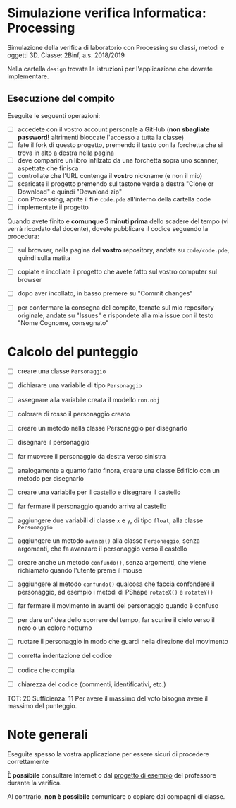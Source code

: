# Simulazione verifica Informatica: Processing
Simulazione della verifica di laboratorio con Processing su classi, metodi e oggetti 3D.
Classe: 2Binf, a.s. 2018/2019

Nella cartella `design` trovate le istruzioni per l'applicazione che dovrete implementare.

## Esecuzione del compito
Eseguite le seguenti operazioni:

- [ ] accedete con il vostro account personale a GitHub (**non sbagliate password!** altrimenti bloccate l'accesso a tutta la classe)
- [ ] fate il fork di questo progetto, premendo il tasto con la forchetta che si trova in alto a destra nella pagina
- [ ] deve comparire un libro infilzato da una forchetta sopra uno scanner, aspettate che finisca
- [ ] controllate che l'URL contenga il **vostro** nickname (e non il mio)
- [ ] scaricate il progetto premendo sul tastone verde a destra "Clone or Download" e quindi "Download zip"
- [ ] con Processing, aprite il file `code.pde` all'interno della cartella code
- [ ] implementate il progetto

Quando avete finito e **comunque 5 minuti prima** dello scadere del tempo (vi verrà ricordato dal docente), dovete pubblicare il codice seguendo la procedura:
- [ ] sul browser, nella pagina del **vostro** repository, andate su `code/code.pde`, quindi sulla matita
- [ ] copiate e incollate il progetto che avete fatto sul vostro computer sul browser
- [ ] dopo aver incollato, in basso premere su "Commit changes"
- [ ] per confermare la consegna del compito, tornate sul mio repository originale, andate su "Issues" e rispondete alla mia issue con il testo "Nome Cognome, consegnato"


# Calcolo del punteggio
- [ ] creare una classe `Personaggio`
- [ ] dichiarare una variabile di tipo `Personaggio`
- [ ] assegnare alla variabile creata il modello `ron.obj`
- [ ] colorare di rosso il personaggio creato
- [ ] creare un metodo nella classe Personaggio per disegnarlo
- [ ] disegnare il personaggio
- [ ] far muovere il personaggio da destra verso sinistra
- [ ] analogamente a quanto fatto finora, creare una classe Edificio con un metodo per disegnarlo
- [ ] creare una variabile per il castello e disegnare il castello
- [ ] far fermare il personaggio quando arriva al castello

- [ ] aggiungere due variabili di classe `x` e `y`, di tipo `float`, alla classe `Personaggio`
- [ ] aggiungere un metodo `avanza()` alla classe `Personaggio`, senza argomenti, che fa avanzare il personaggio verso il castello
- [ ] creare anche un metodo `confundo()`, senza argomenti, che viene richiamato quando l'utente preme il mouse
- [ ] aggiungere al metodo `confundo()` qualcosa che faccia confondere il personaggio, ad esempio i metodi di PShape `rotateX()` e `rotateY()`
- [ ] far fermare il movimento in avanti del personaggio quando è confuso
- [ ] per dare un'idea dello scorrere del tempo, far scurire il cielo verso il nero o un colore notturno
- [ ] ruotare il personaggio in modo che guardi nella direzione del movimento

- [ ] corretta indentazione del codice
- [ ] codice che compila
- [ ] chiarezza del codice (commenti, identificativi, etc.)

TOT: 20
Sufficienza: 11
Per avere il massimo del voto bisogna avere il massimo del punteggio.


# Note generali
Eseguite spesso la vostra applicazione per essere sicuri di procedere correttamente

**È possibile** consultare Internet o dal [progetto di esempio](https://github.com/marconicivitavecchia-story/cappuccetto-rosso) del professore durante la verifica.

Al contrario, **non è possibile** comunicare o copiare dai compagni di classe.

